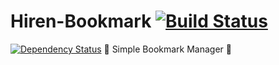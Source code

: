 # Hiren-Bookmark [![Build Status](https://travis-ci.org/pyprism/Hiren-Bookmark.svg?branch=master)](https://travis-ci.org/pyprism/Hiren-Bookmark)
[![Dependency Status](https://david-dm.org/pyprism/Hiren-Bookmark.svg)](https://david-dm.org/pyprism/Hiren-Bookmark)
:bookmark: Simple Bookmark Manager :bookmark:

